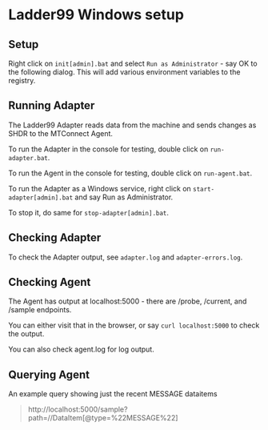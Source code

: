 # Ladder99 Windows setup

## Setup

Right click on `init[admin].bat` and select `Run as Administrator` - say OK to the following dialog. This will add various environment variables to the registry.

## Running Adapter

The Ladder99 Adapter reads data from the machine and sends changes as SHDR to the MTConnect Agent.

To run the Adapter in the console for testing, double click on `run-adapter.bat`.

To run the Agent in the console for testing, double click on `run-agent.bat`.

To run the Adapter as a Windows service, right click on `start-adapter[admin].bat` and say Run as Administrator.

To stop it, do same for `stop-adapter[admin].bat`.

## Checking Adapter

To check the Adapter output, see `adapter.log` and `adapter-errors.log`.

## Checking Agent

The Agent has output at localhost:5000 - there are /probe, /current, and /sample endpoints.

You can either visit that in the browser, or say `curl localhost:5000` to check the output.

You can also check agent.log for log output.

## Querying Agent

An example query showing just the recent MESSAGE dataitems

> http://localhost:5000/sample?path=//DataItem[@type=%22MESSAGE%22]
